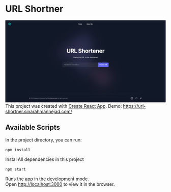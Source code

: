 # URL Shortner



![Project Preview](./src/Assets/URL-Shortner.jpg)
This project was created with [Create React App](https://github.com/facebook/create-react-app).
Demo: https://url-shortner.sinarahmannejad.com/

## Available Scripts

In the project directory, you can run:

```
npm install
```

Instal All dependencies in this project

```
npm start
```

Runs the app in the development mode.<br />
Open [http://localhost:3000](http://localhost:3000) to view it in the browser.

